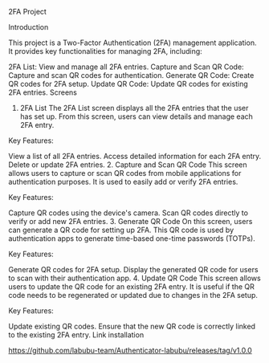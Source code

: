 2FA Project

Introduction

This project is a Two-Factor Authentication (2FA) management application. It provides key functionalities for managing 2FA, including:

2FA List: View and manage all 2FA entries.
Capture and Scan QR Code: Capture and scan QR codes for authentication.
Generate QR Code: Create QR codes for 2FA setup.
Update QR Code: Update QR codes for existing 2FA entries.
Screens

1. 2FA List
The 2FA List screen displays all the 2FA entries that the user has set up. From this screen, users can view details and manage each 2FA entry.

Key Features:

View a list of all 2FA entries.
Access detailed information for each 2FA entry.
Delete or update 2FA entries.
2. Capture and Scan QR Code
This screen allows users to capture or scan QR codes from mobile applications for authentication purposes. It is used to easily add or verify 2FA entries.

Key Features:

Capture QR codes using the device's camera.
Scan QR codes directly to verify or add new 2FA entries.
3. Generate QR Code
On this screen, users can generate a QR code for setting up 2FA. This QR code is used by authentication apps to generate time-based one-time passwords (TOTPs).

Key Features:

Generate QR codes for 2FA setup.
Display the generated QR code for users to scan with their authentication app.
4. Update QR Code
This screen allows users to update the QR code for an existing 2FA entry. It is useful if the QR code needs to be regenerated or updated due to changes in the 2FA setup.

Key Features:

Update existing QR codes.
Ensure that the new QR code is correctly linked to the existing 2FA entry.
Link installation

https://github.com/labubu-team/Authenticator-labubu/releases/tag/v1.0.0